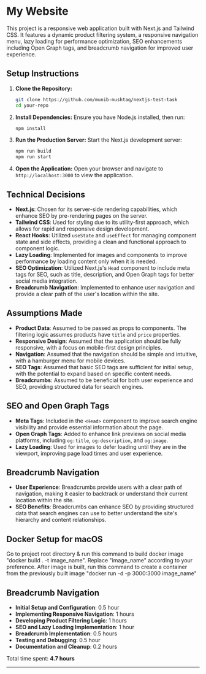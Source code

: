 # My Website

This project is a responsive web application built with Next.js and Tailwind CSS. It features a dynamic product filtering system, a responsive navigation menu, lazy loading for performance optimization, SEO enhancements including Open Graph tags, and breadcrumb navigation for improved user experience.

## Setup Instructions

1. **Clone the Repository:**
   ```bash
   git clone https://github.com/munib-mushtaq/nextjs-test-task
   cd your-repo
   ```

2. **Install Dependencies:**
   Ensure you have Node.js installed, then run:
   ```bash
   npm install
   ```

3. **Run the Production Server:**
   Start the Next.js development server:
   ```bash
   npm run build
   npm run start
   ```

4. **Open the Application:**
   Open your browser and navigate to `http://localhost:3000` to view the application.

## Technical Decisions

- **Next.js**: Chosen for its server-side rendering capabilities, which enhance SEO by pre-rendering pages on the server.
- **Tailwind CSS**: Used for styling due to its utility-first approach, which allows for rapid and responsive design development.
- **React Hooks**: Utilized `useState` and `useEffect` for managing component state and side effects, providing a clean and functional approach to component logic.
- **Lazy Loading**: Implemented for images and components to improve performance by loading content only when it is needed.
- **SEO Optimization**: Utilized Next.js's `Head` component to include meta tags for SEO, such as title, description, and Open Graph tags for better social media integration.
- **Breadcrumb Navigation**: Implemented to enhance user navigation and provide a clear path of the user's location within the site.

## Assumptions Made

- **Product Data**: Assumed to be passed as props to components. The filtering logic assumes products have `title` and `price` properties.
- **Responsive Design**: Assumed that the application should be fully responsive, with a focus on mobile-first design principles.
- **Navigation**: Assumed that the navigation should be simple and intuitive, with a hamburger menu for mobile devices.
- **SEO Tags**: Assumed that basic SEO tags are sufficient for initial setup, with the potential to expand based on specific content needs.
- **Breadcrumbs**: Assumed to be beneficial for both user experience and SEO, providing structured data for search engines.

## SEO and Open Graph Tags

- **Meta Tags**: Included in the `<Head>` component to improve search engine visibility and provide essential information about the page.
- **Open Graph Tags**: Added to enhance link previews on social media platforms, including `og:title`, `og:description`, and `og:image`.
- **Lazy Loading**: Used for images to defer loading until they are in the viewport, improving page load times and user experience.

## Breadcrumb Navigation

- **User Experience**: Breadcrumbs provide users with a clear path of navigation, making it easier to backtrack or understand their current location within the site.
- **SEO Benefits**: Breadcrumbs can enhance SEO by providing structured data that search engines can use to better understand the site's hierarchy and content relationships.

## Docker Setup for macOS
Go to project root directory & run this command to build docker image "docker build . -t image_name". Replace "image_name" according to your preference.
After image is built, run this command to create a container from the previously built image "docker run -d -p 3000:3000 image_name"

## Breadcrumb Navigation

- **Initial Setup and Configuration**: 0.5 hour
- **Implementing Responsive Navigation**: 1 hours
- **Developing Product Filtering Logic**: 1 hours
- **SEO and Lazy Loading Implementation**: 1 hour
- **Breadcrumb Implementation**: 0.5 hours
- **Testing and Debugging**: 0.5 hour
- **Documentation and Cleanup**: 0.2 hours

Total time spent: **4.7 hours**

---

